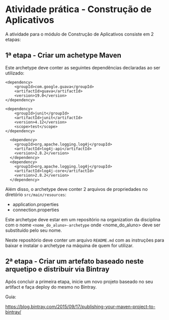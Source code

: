 # Atividade prática - Construção de Aplicativos

A atividade para o módulo de Construção de Aplicativos consiste em 2 etapas:

## 1ª etapa - Criar um achetype Maven

Este archetype deve conter as seguintes dependências declaradas ao ser utilizado:

	<dependency>
	    <groupId>com.google.guava</groupId>
	    <artifactId>guava</artifactId>
	    <version>19.0</version>
	</dependency>

    <dependency>
        <groupId>junit</groupId>
        <artifactId>junit</artifactId>
        <version>4.12</version>
        <scope>test</scope>
    </dependency>

      <dependency>
        <groupId>org.apache.logging.log4j</groupId>
        <artifactId>log4j-api</artifactId>
        <version>2.8.2</version>
      </dependency>
      <dependency>
        <groupId>org.apache.logging.log4j</groupId>
        <artifactId>log4j-core</artifactId>
        <version>2.8.2</version>
      </dependency>

Além disso, o archetype deve conter 2 arquivos de propriedades no diretório `src/main/resources`:

- application.properties
- connection.properties

Este archetype deve estar em um repositório na organization da disciplina com o nome `<nome_do_aluno>-archetype` onde <nome_do_aluno> deve ser substituído pelo seu nome.

Neste repositório deve conter um arquivo `README.md` com as instruções para baixar e instalar o archetype na máquina de quem for utilizar.

## 2ª etapa - Criar um artefato baseado neste arquetipo e distribuir via Bintray

Após concluir a primeira etapa, inicie um novo projeto baseado no seu artifact e faça deploy do mesmo no Bintray.

Guia:

https://blog.bintray.com/2015/09/17/publishing-your-maven-project-to-bintray/
